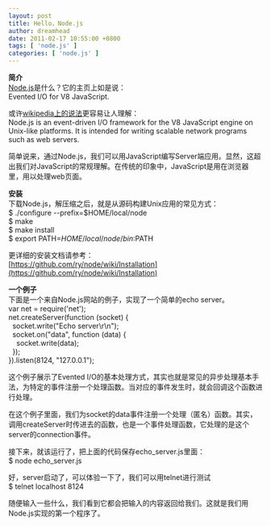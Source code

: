 ```yaml
---
layout: post
title: Hello，Node.js
author: dreamhead
date: 2011-02-17 10:55:00 +0800
tags: [ 'node.js' ]
categories: [ 'node.js' ]
---
```


 **简介**  
[Node.js](http://nodejs.org/)是什么？它的主页上如是说：  
Evented I/O for V8 JavaScript.   
  
或许[wikipedia上的说法](http://en.wikipedia.org/wiki/Node.js)更容易让人理解：  
Node.js is an event-driven I/O framework for the V8 JavaScript engine on Unix-like platforms. It is intended for writing scalable network programs such as web servers.  
  
简单说来，通过Node.js，我们可以用JavaScript编写Server端应用。显然，这超出我们对JavaScript的常规理解。在传统的印象中，JavaScript是用在浏览器里，用以处理web页面。  
  
**安装**  
下载Node.js，解压缩之后，就是从源码构建Unix应用的常见方式：  
$ ./configure --prefix=$HOME/local/node  
$ make  
$ make install  
$ export PATH=$HOME/local/node/bin:$PATH  
  
更详细的安装文档请参考：  
[https://github.com/ry/node/wiki/Installation](https://github.com/ry/node/wiki/Installation)  
  
**一个例子**    
下面是一个来自Node.js网站的例子，实现了一个简单的echo server。  
var net = require('net');  
net.createServer(function (socket) {  
&nbsp; socket.write("Echo server\r\n");  
&nbsp; socket.on("data", function (data) {  
&nbsp;&nbsp;&nbsp; socket.write(data);  
&nbsp; });  
}).listen(8124, "127.0.0.1");  
  
这个例子展示了Evented I/O的基本处理方式，其实也就是常见的异步处理基本手法，为特定的事件注册一个处理函数。当对应的事件发生时，就会回调这个函数进行处理。  
  
在这个例子里面，我们为socket的data事件注册一个处理（匿名）函数。其实，调用createServer时传进去的函数，也是一个事件处理函数，它处理的是这个server的connection事件。  
  
接下来，就该运行了，把上面的代码保存echo\_server.js里面：  
$ node echo\_server.js  
  
好，server启动了，可以体验一下了，我们可以用telnet进行测试  
$ telnet localhost 8124  
  
随便输入一些什么，我们看到它都会把输入的内容返回给我们。这就是我们用Node.js实现的第一个程序了。


